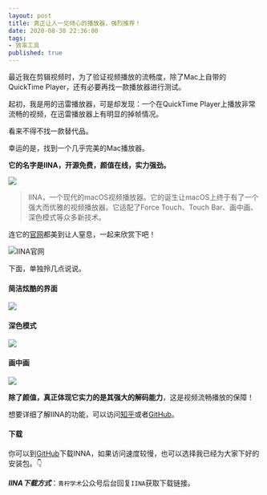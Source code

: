 ```yaml
---
layout: post
title: 真正让人一见倾心的播放器，强烈推荐！
date: 2020-08-30 22:36:00
tags: 
- 效率工具
published: true
---
```




最近我在剪辑视频时，为了验证视频播放的流畅度，除了Mac上自带的QuickTime Player，还有必要再找一款播放器进行测试。

起初，我是用的迅雷播放器，可是却发现：一个在QuickTime Player上播放非常流畅的视频，在迅雷播放器上有明显的掉帧情况。

看来不得不找一款替代品。

幸运的是，找到一个几乎完美的Mac播放器。

**它的名字是IINA，开源免费，颜值在线，实力强劲。**


![](https://figurebed-iseex.oss-cn-hangzhou.aliyuncs.com/img/20200829170531.png )




> IINA，一个现代的macOS视频播放器。它的诞生让macOS上终于有了一个强大而优雅的视频播放器。它适配了Force Touch、Touch Bar、画中画、深色模式等众多新技术。


连它的[官网](https://iina.io "IINA官网")都美到让人窒息，一起来欣赏下吧！

![IINA官网](https://figurebed-iseex.oss-cn-hangzhou.aliyuncs.com/img/20200829173125.jpg)

下面，单独拎几点说说。

#### 简洁炫酷的界面

![](https://figurebed-iseex.oss-cn-hangzhou.aliyuncs.com/img/20200829173545.png)

#### 深色模式

![](https://figurebed-iseex.oss-cn-hangzhou.aliyuncs.com/img/20200829173836.png)

#### 画中画



![](https://figurebed-iseex.oss-cn-hangzhou.aliyuncs.com/img/20200829173738.png)

**除了颜值，真正体现它实力的是其强大的解码能力**，这是视频流畅播放的保障！

想要详细了解IINA的功能，可以访问[知乎](https://zhuanlan.zhihu.com/p/24700324 "IINA知乎介绍")或者[GitHub](https://github.com/iina/iina "IINA GitHub主页")。

#### 下载

你可以到[GitHub](https://github.com/iina/iina/releases/ "IINA GitHub下载")下载INNA，如果访问速度较慢，也可以选择我已经为大家下好的安装包。👇

***IINA下载方式***：`青柠学术`公众号后台回复`IINA`获取下载链接。